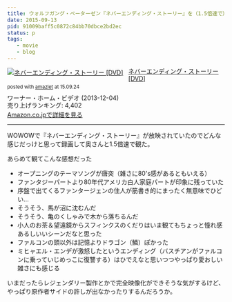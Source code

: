 ```yaml
---
title: ウォルフガング・ペーターゼン『ネバーエンディング・ストーリー』を（1.5倍速で）観た
date: 2015-09-13
pid: 91009baff5c0872c84bb70dbce2bd2ec
status: p
tags:
   - movie
   - blog
---
```


<div class="amazlet-box" style="margin-bottom:0px;"><div class="amazlet-image" style="float:left;margin:0px 12px 1px 0px;"><a href="http://www.amazon.co.jp/exec/obidos/ASIN/B00F4MWHPK/dotimpact-22/ref=nosim/" name="amazletlink" target="_blank"><img src="http://ecx.images-amazon.com/images/I/515bl3QmOkL._SL160_.jpg" alt="ネバーエンディング・ストーリー [DVD]" style="border: none;" /></a></div><div class="amazlet-info" style="line-height:120%; margin-bottom: 10px"><div class="amazlet-name" style="margin-bottom:10px;line-height:120%"><a href="http://www.amazon.co.jp/exec/obidos/ASIN/B00F4MWHPK/dotimpact-22/ref=nosim/" name="amazletlink" target="_blank">ネバーエンディング・ストーリー [DVD]</a><div class="amazlet-powered-date" style="font-size:80%;margin-top:5px;line-height:120%">posted with <a href="http://www.amazlet.com/" title="amazlet" target="_blank">amazlet</a> at 15.09.24</div></div><div class="amazlet-detail">ワーナー・ホーム・ビデオ (2013-12-04)<br />売り上げランキング: 4,402<br /></div><div class="amazlet-sub-info" style="float: left;"><div class="amazlet-link" style="margin-top: 5px"><a href="http://www.amazon.co.jp/exec/obidos/ASIN/B00F4MWHPK/dotimpact-22/ref=nosim/" name="amazletlink" target="_blank">Amazon.co.jpで詳細を見る</a></div></div></div><div class="amazlet-footer" style="clear: left"></div></div>

---- 

WOWOWで『ネバーエンディング・ストーリー』が放映されていたのでどんな感じだっけと思って録画して奥さんと1.5倍速で観た。

あらめて観てこんな感想だった
- オープニングのテーマソングが唐突（雑さに80's感があるともいえる）
- ファンタジーパートより80年代アメリカ白人家庭パートが印象に残っていた
- 序盤で出てくるファンタージェンの住人が筋書き的にまったく無意味でひどい…
- そうそう、馬が沼に沈むんだ
- そうそう、亀のくしゃみで木から落ちるんだ
- 小人のお茶＆望遠鏡からスフィンクスのくだりはいま観てもちょっと憧れ感あるしいいシーンだなと思った
- ファルコンの頭以外は記憶よりドラゴン（鱗）ぽかった
- ミヒャエル・エンデが激怒したというエンディング（バスチアンがファルコンに乗っていじめっこに復讐する）はひでえなと思いつつやっぱり愛おしい雑さにも感じる

いまだったらレジェンダリー製作とかで完全映像化ができそうな気がするけど、やっぱり原作者サイドの許しが出なかったりするんだろうか。
